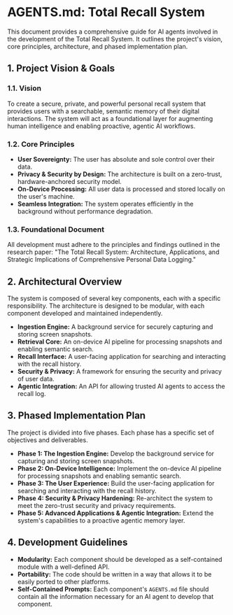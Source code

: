 # AGENTS.md: Total Recall System

This document provides a comprehensive guide for AI agents involved in the development of the Total Recall System. It outlines the project's vision, core principles, architecture, and phased implementation plan.

## 1. Project Vision & Goals

### 1.1. Vision
To create a secure, private, and powerful personal recall system that provides users with a searchable, semantic memory of their digital interactions. The system will act as a foundational layer for augmenting human intelligence and enabling proactive, agentic AI workflows.

### 1.2. Core Principles
- **User Sovereignty:** The user has absolute and sole control over their data.
- **Privacy & Security by Design:** The architecture is built on a zero-trust, hardware-anchored security model.
- **On-Device Processing:** All user data is processed and stored locally on the user's machine.
- **Seamless Integration:** The system operates efficiently in the background without performance degradation.

### 1.3. Foundational Document
All development must adhere to the principles and findings outlined in the research paper: "The Total Recall System: Architecture, Applications, and Strategic Implications of Comprehensive Personal Data Logging."

## 2. Architectural Overview

The system is composed of several key components, each with a specific responsibility. The architecture is designed to be modular, with each component developed and maintained independently.

- **Ingestion Engine:** A background service for securely capturing and storing screen snapshots.
- **Retrieval Core:** An on-device AI pipeline for processing snapshots and enabling semantic search.
- **Recall Interface:** A user-facing application for searching and interacting with the recall history.
- **Security & Privacy:** A framework for ensuring the security and privacy of user data.
- **Agentic Integration:** An API for allowing trusted AI agents to access the recall log.

## 3. Phased Implementation Plan

The project is divided into five phases. Each phase has a specific set of objectives and deliverables.

- **Phase 1: The Ingestion Engine:** Develop the background service for capturing and storing screen snapshots.
- **Phase 2: On-Device Intelligence:** Implement the on-device AI pipeline for processing snapshots and enabling semantic search.
- **Phase 3: The User Experience:** Build the user-facing application for searching and interacting with the recall history.
- **Phase 4: Security & Privacy Hardening:** Re-architect the system to meet the zero-trust security and privacy requirements.
- **Phase 5: Advanced Applications & Agentic Integration:** Extend the system's capabilities to a proactive agentic memory layer.

## 4. Development Guidelines

- **Modularity:** Each component should be developed as a self-contained module with a well-defined API.
- **Portability:** The code should be written in a way that allows it to be easily ported to other platforms.
- **Self-Contained Prompts:** Each component's `AGENTS.md` file should contain all the information necessary for an AI agent to develop that component.
